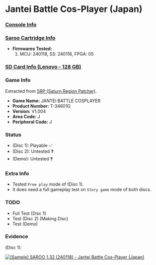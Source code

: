 # Jantei Battle Cos-Player (Japan)

### [Console Info](../../../../Info/Consoles/VA13/README.md)

### [Saroo Cartridge Info](../../../../Info/Cartridges/RetroGameParadiseStore/1.32F/README.md)

- <b>Firmwares Tested:</b>
  1. MCU: 240118, SS: 240118, FPGA: 05

### [SD Card Info (Lenovo - 128 GB)](../../../../Info/SdCards/Lenovo/128GB/README.md)

### Game Info

Extracted from [SRP (Saturn Region Patcher)](https://segaxtreme.net/resources/saturn-region-patcher.81/download).

- <b>Game Name:</b> JANTEI BATTLE COSPLAYER
- <b>Product Number:</b> T-34601G
- <b>Version:</b> V1.004
- <b>Area Code:</b> J
- <b>Peripheral Code:</b> J

### Status

- (Disc 1): Playable :white_check_mark:
- (Disc 2): Untested :question:
- (Demo): Untested :question:

### Extra Info

- Tested `Free play` mode of (Disc 1).
- It does need a full gameplay test on `Story game` mode of both discs.

### TODO

- Full Test (Disc 1)
- Test (Disc 2) (Making Disc)
- Test (Demo)

### Evidence

(Disc 1):

[![[Sample] SAROO 1.32 (240118) - Jantei Battle Cos-Player (Japan)](https://img.youtube.com/vi/yiBD0m6xWVA/0.jpg)](https://www.youtube.com/watch?v=yiBD0m6xWVA)

